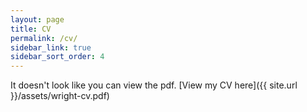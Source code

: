 ```yaml
---
layout: page
title: CV
permalink: /cv/
sidebar_link: true
sidebar_sort_order: 4
---
```


<object data="{{ site.url }}/assets/wright-cv.pdf" type='application/pdf' width="100%" style="height:calc(100vh)">
<p>It doesn't look like you can view the pdf. [View my CV here]({{ site.url }}/assets/wright-cv.pdf)</p>
</object>
